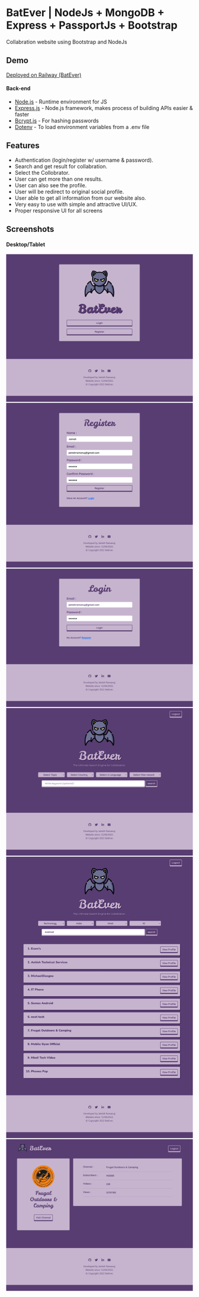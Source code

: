 # BatEver | NodeJs + MongoDB + Express + PassportJs + Bootstrap

Collabration website using Bootstrap and NodeJs

## Demo

[Deployed on Railway (BatEver)](https://web-production-4c701.up.railway.app/)



#### Back-end

- [Node.js](https://nodejs.org/en/) - Runtime environment for JS
- [Express.js](https://expressjs.com/) - Node.js framework, makes process of building APIs easier & faster
- [Bcrypt.js](https://www.npmjs.com/package/bcryptjs) - For hashing passwords
- [Dotenv](https://www.npmjs.com/package/dotenv) - To load environment variables from a .env file

## Features

- Authentication (login/register w/ username & password).
- Search and get result for collabration.
- Select the Collobrator.
- User can get more than one results.
- User can also see the profile.
- User will be redirect to original social profile.
- User able to get all information from our website also.
- Very easy to use with simple and attractive UI/UX.
- Proper responsive UI for all screens

## Screenshots

#### Desktop/Tablet

![Desktop-1](https://github.com/jainishramanuj/colab/blob/main/web_screenshots/Welcome.png)
![Desktop-2](https://github.com/jainishramanuj/colab/blob/main/web_screenshots/Register.png)
![Desktop-3](https://github.com/jainishramanuj/colab/blob/main/web_screenshots/Login.png)
![Desktop-4](https://github.com/jainishramanuj/colab/blob/main/web_screenshots/Dashboard.png)
![Desktop-5](https://github.com/jainishramanuj/colab/blob/main/web_screenshots/Dashboard_with_resault.png)
![Desktop-6](https://github.com/jainishramanuj/colab/blob/main/web_screenshots/Profile.png)

